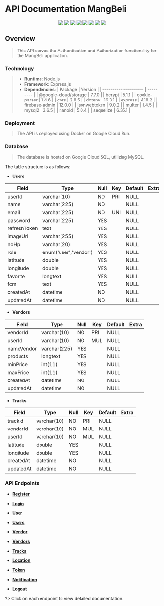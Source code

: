 # **API Documentation MangBeli**

<p align="center">
    <img src="https://img.shields.io/badge/JavaScript-323330?style=for-the-badge&logo=javascript&logoColor=F7DF1E">
    <img src="https://img.shields.io/badge/Express%20js-000000?style=for-the-badge&logo=express&logoColor=white">
    <img src="https://img.shields.io/badge/node.js-6DA55F?style=for-the-badge&logo=node.js&logoColor=white">
    <img src="https://img.shields.io/badge/JWT-000000?style=for-the-badge&logo=JSON%20web%20tokens&logoColor=white">
    <img src="https://img.shields.io/badge/Sequelize-52B0E7?style=for-the-badge&logo=Sequelize&logoColor=white">
    <img src="https://img.shields.io/badge/MySQL-005C84?style=for-the-badge&logo=mysql&logoColor=white">
    <img src="https://img.shields.io/badge/Docker-2CA5E0?style=for-the-badge&logo=docker&logoColor=white">
    <img src="https://img.shields.io/badge/Google_Cloud-4285F4?style=for-the-badge&logo=google-cloud&logoColor=white">
</p>

## Overview

> This API serves the Authentication and Authorization functionality for the MangBeli application.

### Technology

> - **Runtime**: Node.js
> - **Framework**: Express.js
> - **Dependencies**:
>     | Package               | Version   |
>     | --------------------- | --------- |
>     | @google-cloud/storage | 7.7.0     |
>     | bcrypt                | 5.1.1     |
>     | cookie-parser         | 1.4.6     |
>     | cors                  | 2.8.5     |
>     | dotenv                | 16.3.1    |
>     | express               | 4.18.2    |
>     | firebase-admin        | 12.0.0    |
>     | jsonwebtoken          | 9.0.2     |
>     | multer                | 1.4.5     |
>     | mysql2                | 3.6.5     |
>     | nanoid                | 5.0.4     |
>     | sequelize             | 6.35.1    |

### Deployment

> The API is deployed using Docker on Google Cloud Run.

### Database
> The database is hosted on Google Cloud SQL, utilizing MySQL. 

The table structure is as follows:

- **Users**

| Field          | Type                  | Null | Key | Default | Extra |
| -------------- | --------------------- | ---- | --- | ------- | ----- |
| userId         | varchar(10)           | NO   | PRI | NULL    |       |
| name           | varchar(225)          | NO   |     | NULL    |       |
| email          | varchar(225)          | NO   | UNI | NULL    |       |
| password       | varchar(225)          | YES  |     | NULL    |       |
| refreshToken   | text                  | YES  |     | NULL    |       |
| imageUrl       | varchar(255)          | YES  |     | NULL    |       |
| noHp           | varchar(20)           | YES  |     | NULL    |       |
| role           | enum('user','vendor') | YES  |     | NULL    |       |
| latitude       | double                | YES  |     | NULL    |       |
| longitude      | double                | YES  |     | NULL    |       |
| favorite       | longtext              | YES  |     | NULL    |       |
| fcm            | text                  | YES  |     | NULL    |       |
| createdAt      | datetime              | NO   |     | NULL    |       |
| updatedAt      | datetime              | NO   |     | NULL    |       |

- **Vendors**

| Field       | Type         | Null | Key | Default | Extra |
| ----------- | ------------ | ---- | --- | ------- | ----- |
| vendorId    | varchar(10)  | NO   | PRI | NULL    |       |
| userId      | varchar(10)  | NO   | MUL | NULL    |       |
| nameVendor  | varchar(225) | YES  |     | NULL    |       |
| products    | longtext     | YES  |     | NULL    |       |
| minPrice    | int(11)      | YES  |     | NULL    |       |
| maxPrice    | int(11)      | YES  |     | NULL    |       |
| createdAt   | datetime     | NO   |     | NULL    |       |
| updatedAt   | datetime     | NO   |     | NULL    |       |

- **Tracks**

| Field     | Type        | Null | Key | Default | Extra |
| --------- | ----------- | ---- | --- | ------- | ----- |
| trackId   | varchar(10) | NO   | PRI | NULL    |       |
| vendorId  | varchar(10) | NO   | MUL | NULL    |       |
| userId    | varchar(10) | NO   | MUL | NULL    |       |
| latitude  | double      | YES  |     | NULL    |       |
| longitude | double      | YES  |     | NULL    |       |
| createdAt | datetime    | NO   |     | NULL    |       |
| updatedAt | datetime    | NO   |     | NULL    |       |

### API Endpoints

- **[Register](/register)**

- **[Login](/login)**

- **[User](/user)**

- **[Users](/users)**

- **[Vendor](/vendor)**

- **[Vendors](/vendors)**

- **[Tracks](/tracks)**

- **[Location](/location)**

- **[Token](/token)**

- **[Notification](/notif)**

- **[Logout](/logout)**

?> Click on each endpoint to view detailed documentation.
